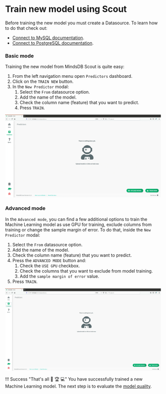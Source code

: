 # Train new model using Scout

Before training the new model you must create a Datasource. To learn how to do that check out:

* [Connect to MySQL documentation](/datasources/mysql).
* [Connect to PostgreSQL documentation](/datasources/mysql).

### Basic mode

Training the new model from MindsDB Scout is quite easy:

1. From the left navigation menu open `Predictors` dashboard.
2. Click on the `TRAIN NEW` button.
3. In the `New Predictor` modal:
    1. Select the `From` datasource option.
    2. Add the name of the model.
    3. Check the column name (feature) that you want to predict.
    4. Press `TRAIN`. 

![Train model basic mode](/assets/predictors/train-basic.gif)

### Advanced mode

In the `Advanced mode`, you can find a few additional options to train the Machine Learning model as use GPU for training, exclude columns from training or change the sample margin of error. To do that, inside the `New Predictor` modal:

1. Select the `From` datasource option.
2. Add the name of the model.
3. Check the column name (feature) that you want to predict.
4. Press the `ADVANCED MODE` button and:
    1. Check the `USE GPU` checkbox.
    2. Check the columns that you want to exclude from model training.
    3. Add the `sample margin of error` value.
5. Press `TRAIN`. 

![Train model advanced mode](/assets/predictors/train-advanced.gif)


!!! Success "That's all :tada: :trophy:  :computer:"
    You have successfully trained a new Machine Learning model. The next step is to evaluate the [model quality](/model/quality).